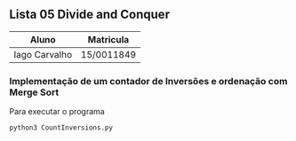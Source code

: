## Lista 05 Divide and Conquer

|   Aluno     | Matricula |
|      --     |     --    |
|Iago Carvalho| 15/0011849|

### Implementação de um contador de Inversões e ordenação com Merge Sort

Para executar o programa
```
python3 CountInversions.py
```
